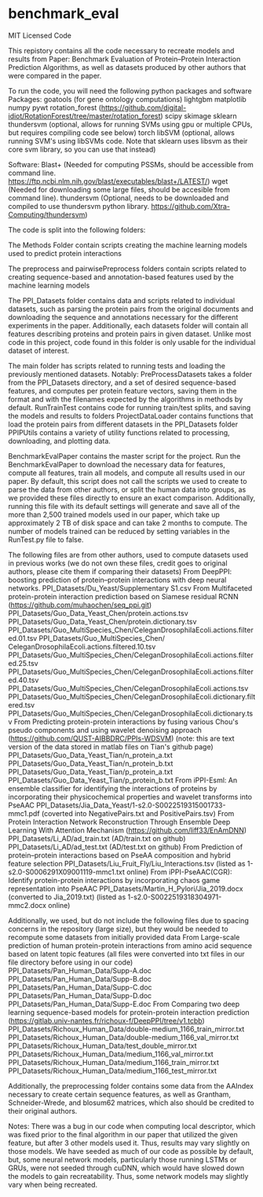 # benchmark_eval
MIT Licensed Code

This repistory contains all the code necessary to recreate models and results from Paper: Benchmark Evaluation of Protein–Protein Interaction Prediction Algorithms, 
as well as datasets produced by other authors that were compared in the paper.

To run the code, you will need the following python packages and software
Packages:
	goatools  (for gene ontology computations)
	lightgbm
	matplotlib
	numpy
	pywt
	rotation_forest (https://github.com/digital-idiot/RotationForest/tree/master/rotation_forest)
	scipy
	skimage
	sklearn
	thundersvm (optional, allows for running SVMs using gpu or multiple CPUs, but requires compiling code see below)
	torch
	libSVM (optional, allows running SVM's using libSVMs code.  Note that sklearn uses libsvm as their core svm library, so you can use that instead)
	
Software:
	Blast+ (Needed for computing PSSMs, should be accessible from command line.  https://ftp.ncbi.nlm.nih.gov/blast/executables/blast+/LATEST/)
	wget (Needed for downloading some large files, should be accesible from command line).
	thundersvm (Optional, needs to be downloaded and compiled to use thundersvm python library.  https://github.com/Xtra-Computing/thundersvm)




The code is split into the following folders:

The Methods Folder contain scripts creating the machine learning models used to predict protein interactions

The preprocess and pairwisePreprocess folders contain scripts related to creating sequence-based and annotation-based features used by the machine learning models

The PPI_Datasets folder contains data and scripts related to individual datasets, such as parsing the protein pairs from the original documents and downloading the sequence and annotations necessary for the different experiments in the paper.  Additionally, each datasets folder will contain all features describing proteins and protein pairs in given dataset.  Unlike most code in this project, code found in this folder is only usable for the individual dataset of interest.

The main folder has scripts related to running tests and loading the previously mentioned datasets.  Notably:
	PreProcessDatasets takes a folder from the PPI_Datasets directory, and a set of desired sequence-based features, and computes per protein feature vectors, saving them in the format and with the filenames expected by the algorithms in methods by default.
	RunTrainTest contains code for running train/test splits, and saving the models and results to folders
	ProjectDataLoader contains functions that load the protein pairs from different datasets in the PPI_Datasets folder
	PPIPUtils contains a variety of utility functions related to processing, downloading, and plotting data.

BenchmarkEvalPaper contains the master script for the project.  Run the BenchmarkEvalPaper to download the necessary data for features, compute all features, train all models, and compute all results used in our paper.  By default, this script does not call the scripts we used to create to parse the data from other authors, or split the human data into groups, as we provided these files directly to ensure an exact comparison.  Additionally, running this file with its default settings will generate and save all of the more than 2,500 trained models used in our paper, which take up approximately 2 TB of disk space and can take 2 months to compute.  The number of models trained can be reduced by setting variables in the RunTest.py file to false.


	

The following files are from other authors, used to compute datasets used in previous works (we do not own these files, credit goes to original authors, please cite them if comparing their datasets)
From DeepPPI: boosting prediction of protein–protein interactions with deep neural networks.
	PPI_Datasets/Du_Yeast/Supplementary S1.csv
From Multifaceted protein-protein interaction prediction based on Siamese residual RCNN (https://github.com/muhaochen/seq_ppi.git)
	PPI_Datasets/Guo_Data_Yeast_Chen/protein.actions.tsv
	PPI_Datasets/Guo_Data_Yeast_Chen/protein.dictionary.tsv
	PPI_Datasets/Guo_MultiSpecies_Chen/CeleganDrosophilaEcoli.actions.filtered.01.tsv
	PPI_Datasets/Guo_MultiSpecies_Chen/	CeleganDrosophilaEcoli.actions.filtered.10.tsv
	PPI_Datasets/Guo_MultiSpecies_Chen/CeleganDrosophilaEcoli.actions.filtered.25.tsv
	PPI_Datasets/Guo_MultiSpecies_Chen/CeleganDrosophilaEcoli.actions.filtered.40.tsv
	PPI_Datasets/Guo_MultiSpecies_Chen/CeleganDrosophilaEcoli.actions.tsv
	PPI_Datasets/Guo_MultiSpecies_Chen/CeleganDrosophilaEcoli.dictionary.filtered.tsv
	PPI_Datasets/Guo_MultiSpecies_Chen/CeleganDrosophilaEcoli.dictionary.tsv
From Predicting protein-protein interactions by fusing various Chou's pseudo components and using wavelet denoising approach (https://github.com/QUST-AIBBDRC/PPIs-WDSVM)
	(note: this are text version of the data stored in matlab files on Tian's github page)
	PPI_Datasets/Guo_Data_Yeast_Tian/n_protein_a.txt
	PPI_Datasets/Guo_Data_Yeast_Tian/n_protein_b.txt
	PPI_Datasets/Guo_Data_Yeast_Tian/p_protein_a.txt
	PPI_Datasets/Guo_Data_Yeast_Tian/p_protein_b.txt
From iPPI-Esml: An ensemble classifier for identifying the interactions of proteins by incorporating their physicochemical properties and wavelet transforms into PseAAC
	PPI_Datasets/Jia_Data_Yeast/1-s2.0-S0022519315001733-mmc1.pdf (coverted into NegativePairs.txt and PositivePairs.tsv)
From Protein Interaction Network Reconstruction Through Ensemble Deep Learning With Attention Mechanism (https://github.com/liff33/EnAmDNN)
	PPI_Datasets/Li_AD/ad_train.txt (AD/train.txt on github)
	PPI_Datasets/Li_AD/ad_test.txt	(AD/test.txt on github)
From Prediction of protein–protein interactions based on PseAA composition and hybrid feature selection
	PPI_Datasets/Liu_Fruit_Fly/Liu_Interactions.tsv  (listed as 1-s2.0-S0006291X09001119-mmc1.txt online)
From iPPI-PseAAC(CGR): Identify protein-protein interactions by incorporating chaos game representation into PseAAC
	PPI_Datasets/Martin_H_Pylori/Jia_2019.docx (converted to Jia_2019.txt) (listed as 1-s2.0-S0022519318304971-mmc2.docx online)
	
Additionally, we used, but do not include the following files due to spacing concerns in the repository (large size), but they would be needed to recompute some datasets from initially provided data
From Large-scale prediction of human protein-protein interactions from amino acid sequence based on latent topic features
	(all files were converted into txt files in our file directory before using in our code)
	PPI_Datasets/Pan_Human_Data/Supp-A.doc
	PPI_Datasets/Pan_Human_Data/Supp-B.doc
	PPI_Datasets/Pan_Human_Data/Supp-C.doc
	PPI_Datasets/Pan_Human_Data/Supp-D.doc
	PPI_Datasets/Pan_Human_Data/Supp-E.doc
From Comparing two deep learning sequence-based models for protein-protein interaction prediction (https://gitlab.univ-nantes.fr/richoux-f/DeepPPI/tree/v1.tcbb)
	PPI_Datasets/Richoux_Human_Data/double-medium_1166_train_mirror.txt
	PPI_Datasets/Richoux_Human_Data/double-medium_1166_val_mirror.txt
	PPI_Datasets/Richoux_Human_Data/test_double_mirror.txt
	PPI_Datasets/Richoux_Human_Data/medium_1166_val_mirror.txt
	PPI_Datasets/Richoux_Human_Data/medium_1166_train_mirror.txt
	PPI_Datasets/Richoux_Human_Data/medium_1166_test_mirror.txt
	
	
Additionally, the preprocessing folder contains some data from the AAIndex necessary to create certain sequence features, as well as Grantham, Schneider-Wrede, and blosum62 matrices, which also should be credited to their original authors.


Notes:
There was a bug in our code when computing local descriptor, which was fixed prior to the final algorithm in our paper that utilized the given feature, but after 3 other models used it.  Thus, results may vary slightly on those models.
We have seeded as much of our code as possible by default, but, some neural network models, particularly those running LSTMs or GRUs, were not seeded through cuDNN, which would have slowed down the models to gain recreatability.  Thus, some network models may slightly vary when being recreated.
